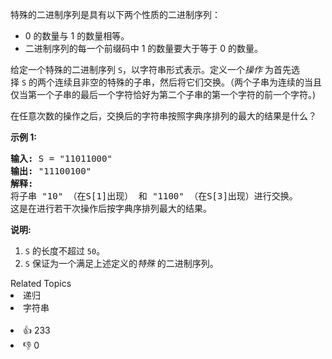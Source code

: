 <p>特殊的二进制序列是具有以下两个性质的二进制序列：</p>

<ul> 
 <li>0 的数量与 1 的数量相等。</li> 
 <li>二进制序列的每一个前缀码中 1 的数量要大于等于 0 的数量。</li> 
</ul>

<p>给定一个特殊的二进制序列&nbsp;<code>S</code>，以字符串形式表示。定义一个<em>操作 </em>为首先选择&nbsp;<code>S</code>&nbsp;的两个连续且非空的特殊的子串，然后将它们交换。（两个子串为连续的当且仅当第一个子串的最后一个字符恰好为第二个子串的第一个字符的前一个字符。)</p>

<p>在任意次数的操作之后，交换后的字符串按照字典序排列的最大的结果是什么？</p>

<p><strong>示例 1:</strong></p>

<pre>
<strong>输入:</strong> S = "11011000"
<strong>输出:</strong> "11100100"
<strong>解释:</strong>
将子串 "10" （在S[1]出现） 和 "1100" （在S[3]出现）进行交换。
这是在进行若干次操作后按字典序排列最大的结果。
</pre>

<p><strong>说明:</strong></p>

<ol> 
 <li><code>S</code>&nbsp;的长度不超过&nbsp;<code>50</code>。</li> 
 <li><code>S</code>&nbsp;保证为一个满足上述定义的<em>特殊 </em>的二进制序列。</li> 
</ol>

<div><div>Related Topics</div><div><li>递归</li><li>字符串</li></div></div><br><div><li>👍 233</li><li>👎 0</li></div>